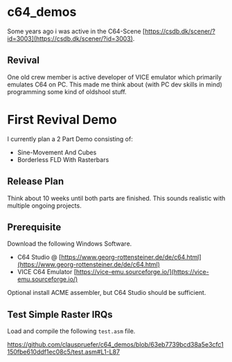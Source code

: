 # c64_demos

Some years ago i was active in the C64-Scene [https://csdb.dk/scener/?id=3003](https://csdb.dk/scener/?id=3003).

## Revival

One old crew member is active developer of VICE emulator which primarily emulates C64 on PC.
This made me think about (with PC dev skills in mind) programming some kind of oldshool stuff.

# First Revival Demo

I currently plan a 2 Part Demo consisting of:

- Sine-Movement And Cubes
- Borderless FLD With Rasterbars

## Release Plan

Think about 10 weeks until both parts are finished. This sounds realistic with multiple ongoing projects.

## Prerequisite

Download the following Windows Software.

- C64 Studio @ [https://www.georg-rottensteiner.de/de/c64.html](https://www.georg-rottensteiner.de/de/c64.html) 
- VICE C64 Emulator [https://vice-emu.sourceforge.io/](https://vice-emu.sourceforge.io/)

Optional install ACME assembler, but C64 Studio should be sufficient.

## Test Simple Raster IRQs

Load and compile the following `test.asm` file.

https://github.com/clauspruefer/c64_demos/blob/63eb7739bcd38a5e3cfc1150fbe610ddf1ec08c5/test.asm#L1-L87
